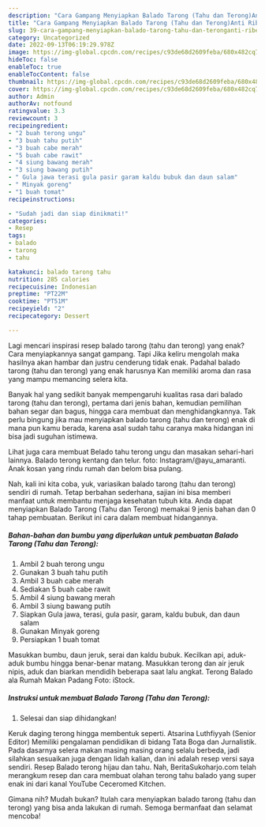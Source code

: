 ```yaml
---
description: "Cara Gampang Menyiapkan Balado Tarong (Tahu dan Terong)Anti Ribet"
title: "Cara Gampang Menyiapkan Balado Tarong (Tahu dan Terong)Anti Ribet"
slug: 39-cara-gampang-menyiapkan-balado-tarong-tahu-dan-teronganti-ribet
category: Uncategorized
date: 2022-09-13T06:19:29.978Z
image: https://img-global.cpcdn.com/recipes/c93de68d2609feba/680x482cq70/balado-tarong-tahu-dan-terong-foto-resep-utama.jpg
hideToc: false
enableToc: true
enableTocContent: false
thumbnail: https://img-global.cpcdn.com/recipes/c93de68d2609feba/680x482cq70/balado-tarong-tahu-dan-terong-foto-resep-utama.jpg
cover: https://img-global.cpcdn.com/recipes/c93de68d2609feba/680x482cq70/balado-tarong-tahu-dan-terong-foto-resep-utama.jpg
author: Admin
authorAv: notfound
ratingvalue: 3.3
reviewcount: 3
recipeingredient:
- "2 buah terong ungu"
- "3 buah tahu putih"
- "3 buah cabe merah"
- "5 buah cabe rawit"
- "4 siung bawang merah"
- "3 siung bawang putih"
- " Gula jawa terasi gula pasir garam kaldu bubuk dan daun salam"
- " Minyak goreng"
- "1 buah tomat"
recipeinstructions:

- "Sudah jadi dan siap dinikmati!"
categories:
- Resep
tags:
- balado
- tarong
- tahu

katakunci: balado tarong tahu 
nutrition: 285 calories
recipecuisine: Indonesian
preptime: "PT22M"
cooktime: "PT51M"
recipeyield: "2"
recipecategory: Dessert

---
```



Lagi mencari inspirasi resep balado tarong (tahu dan terong) yang enak? Cara menyiapkannya sangat gampang. Tapi Jika keliru mengolah maka hasilnya akan hambar dan justru cenderung tidak enak. Padahal balado tarong (tahu dan terong) yang enak harusnya Kan memiliki aroma dan rasa yang mampu memancing selera kita.


Banyak hal yang sedikit banyak mempengaruhi kualitas rasa dari balado tarong (tahu dan terong), pertama dari jenis bahan, kemudian pemilihan bahan segar dan bagus, hingga cara membuat dan menghidangkannya. Tak perlu bingung jika mau menyiapkan balado tarong (tahu dan terong) enak di mana pun kamu berada, karena asal sudah tahu caranya maka hidangan ini bisa jadi suguhan istimewa.

Lihat juga cara membuat Belado tahu terong ungu dan masakan sehari-hari lainnya. Balado terong kentang dan telur. foto: Instagram/@ayu_amaranti. Anak kosan yang rindu rumah dan belom bisa pulang.


Nah, kali ini kita coba, yuk, variasikan balado tarong (tahu dan terong) sendiri di rumah. Tetap berbahan sederhana, sajian ini bisa memberi manfaat untuk membantu menjaga kesehatan tubuh kita. Anda dapat menyiapkan Balado Tarong (Tahu dan Terong) memakai 9 jenis bahan dan 0 tahap pembuatan. Berikut ini cara dalam membuat hidangannya.

<!--inarticleads1-->

##### Bahan-bahan dan bumbu yang diperlukan untuk pembuatan Balado Tarong (Tahu dan Terong):

1. Ambil 2 buah terong ungu
1. Gunakan 3 buah tahu putih
1. Ambil 3 buah cabe merah
1. Sediakan 5 buah cabe rawit
1. Ambil 4 siung bawang merah
1. Ambil 3 siung bawang putih
1. Siapkan  Gula jawa, terasi, gula pasir, garam, kaldu bubuk, dan daun salam
1. Gunakan  Minyak goreng
1. Persiapkan 1 buah tomat


Masukkan bumbu, daun jeruk, serai dan kaldu bubuk. Kecilkan api, aduk-aduk bumbu hingga benar-benar matang. Masukkan terong dan air jeruk nipis, aduk dan biarkan mendidih beberapa saat lalu angkat. Terong Balado ala Rumah Makan Padang Foto: iStock. 

<!--inarticleads2-->

##### Instruksi untuk membuat Balado Tarong (Tahu dan Terong):


1. Selesai dan siap dihidangkan!

Keruk daging terong hingga membentuk seperti. Atsarina Luthfiyyah (Senior Editor) Memiliki pengalaman pendidikan di bidang Tata Boga dan Jurnalistik. Pada dasarnya selera makan masing masing orang selalu berbeda, jadi silahkan sesuaikan juga dengan lidah kalian, dan ini adalah resep versi saya sendiri. Resep Balado terong hijau dan tahu. Nah, BeritaSukoharjo.com telah merangkum resep dan cara membuat olahan terong tahu balado yang super enak ini dari kanal YouTube Ceceromed Kitchen. 

Gimana nih? Mudah bukan? Itulah cara menyiapkan balado tarong (tahu dan terong) yang bisa anda lakukan di rumah. Semoga bermanfaat dan selamat mencoba!
